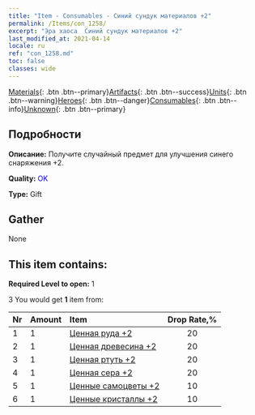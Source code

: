 ```yaml
---
title: "Item - Consumables - Синий сундук материалов +2"
permalink: /Items/con_1258/
excerpt: "Эра хаоса  Синий сундук материалов +2"
last_modified_at: 2021-04-14
locale: ru
ref: "con_1258.md"
toc: false
classes: wide
---
```

 [Materials](/ru/Items/){: .btn .btn--primary}[Artifacts](/ru/Items/Artifacts/){: .btn .btn--success}[Units](/ru/Items/Units/){: .btn .btn--warning}[Heroes](/ru/Items/Heroes/){: .btn .btn--danger}[Consumables](/ru/Items/Consumables/){: .btn .btn--info}[Unknown](/ru/Items/Unknown/){: .btn .btn--primary}

## Подробности
 **Описание:** Получите случайный предмет для улучшения синего снаряжения +2.

 **Quality:** <span style="color: #0000CD">OK</span>

 **Type:** Gift

## Gather

  None

## This item contains:

 **Required Level to open:** 1

 3 You would get **1** item  from:

  | Nr | Amount |     Item    | Drop Rate,% |
  |:---|:-------|:------------|:---------:|
  | 1 | 1 | [Ценная руда +2](/ru/Items/mat_26/) | 20 | 
  | 2 | 1 | [Ценная древесина +2](/ru/Items/mat_27/) | 20 | 
  | 3 | 1 | [Ценная ртуть +2](/ru/Items/mat_28/) | 20 | 
  | 4 | 1 | [Ценная сера +2](/ru/Items/mat_29/) | 20 | 
  | 5 | 1 | [Ценные самоцветы +2](/ru/Items/mat_30/) | 10 | 
  | 6 | 1 | [Ценные кристаллы +2](/ru/Items/mat_31/) | 10 | 
